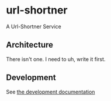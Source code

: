 # url-shortner

A Url-Shortner Service


## Architecture

There isn't one. I need to uh, write it first.

## Development
See [the development documentation](DEVELOPMENT.md)